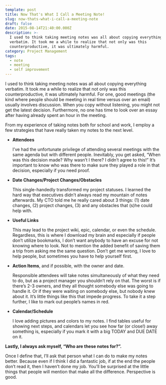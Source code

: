 ```yaml
---
template: post
title: Now That's What I Call a Meeting Note!
slug: now-thats-what-i-call-a-meeting-note
draft: false
date: 2015-08-14T21:40:00.000Z
description: >-
  I used to think taking meeting notes was all about copying everything
  verbatim. It took me a while to realize that not only was this
  counterproductive, it was ultimately harmful.
category: Project Management
tags:
  - note
  - meeting
  - self improvement
---
```

I used to think taking meeting notes was all about copying everything verbatim. It took me a while to realize that not only was this counterproductive, it was ultimately harmful. For one, good meetings (the kind where people should be meeting in real time versus over an email) usually involves discussion. When you copy without listening, you might not get the latest decision. Furthermore, no one has time to look over an essay after having already spent an hour in the meeting.

From my experience of taking notes both for school and work, I employ a few strategies that have really taken my notes to the next level.

* **Attendees**

  I’ve had the unfortunate privilege of attending several meetings with the same agenda but with different people. Inevitably, you get asked, “When was this decision made? Why wasn’t I there? I didn’t agree to this!” It’s important to know who was there to make sure they played a role in that decision, especially if you need proof.
* **Date Changes/Project Changes/Obstacles**

  This single-handedly transformed my project statuses. I learned the hard way that executives didn’t always read my mountain of notes afterwards. My CTO told me he really cared about 3 things: (1) date changes, (2) project changes, (3) and any obstacles that (s)he could help with.
* **Useful Links**

  This may lead to the project wiki, epic, calendar, or even the schedule. Regardless, this is where I download my brain and especially if people don’t utilize bookmarks, I don’t want anybody to have an excuse for not knowing where to look. Not to mention the added benefit of saving them a trip from asking me the same question. Don’t get me wrong, I love to help people, but sometimes you have to help yourself first.
* **Action Items**, and if possible, with the owner and date. 

  Responsible attendees will take notes simultaneously of what they need to do, but as a project manager you shouldn’t rely on that. The worst is if there’s 2-3 owners, and they all thought somebody else was going to handle it. Or if they were waiting on somebody else, but nobody knew about it. It’s little things like this that impede progress. To take it a step further, I like to mark out people’s names in red.
* **Calendar/Schedule**

  I love adding pictures and colors to my notes. I find tables useful for showing next steps, and calendars let you see how far (or close!) away something is, especially if you mark it with a big TODAY and DUE DATE on it.



**Lastly, I always ask myself, “Who are these notes for?”.** 

Once I define that, I’ll ask that person what I can do to make my notes better. Because even if I think I did a fantastic job, if at the end the people don’t read it, then I haven’t done my job. You’ll be surprised at the little things that people will mention that make all the difference. Perspective is good.
